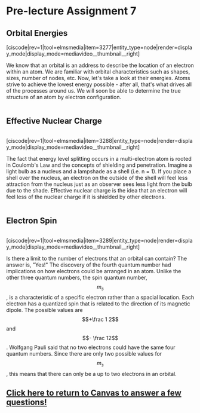 # Pre-lecture Assignment 7



## Orbital Energies

[ciscode|rev=1|tool=elmsmedia|item=3277|entity_type=node|render=display_mode|display_mode=mediavideo__thumbnail__right]

We know that an orbital is an address to describe the location of an electron within an atom.  We are familiar with orbital characteristics such as shapes, sizes, number of nodes, etc.  Now, let's take a look at their energies.  Atoms strive to achieve the lowest energy possible - after all, that's what drives all of the processes around us.  We will soon be able to determine the  true structure of an atom by electron configuration.  

<div class="spacer" style="display:block;overflow:hidden;width:100%;"></div>

<div style="float:right;margin:auto"><ebook-button title="Effective Nuclear Charge" link="https://genchem.science.psu.edu/03-2-effective-nuclear-charge"></ebook-button></div>


## Effective Nuclear Charge
<div class="spacer" style="display:block;overflow:hidden;width:100%;"></div>

[ciscode|rev=1|tool=elmsmedia|item=3288|entity_type=node|render=display_mode|display_mode=mediavideo__thumbnail__right]

The fact that energy level splitting occurs in a multi-electron atom is rooted in Coulomb's Law and the concepts of shielding and penetration.  Imagine a light bulb as a nucleus and a lampshade as a shell (i.e. n = 1).  If you place a shell over the nucleus, an electron on the outside of the shell will feel less attraction from the nucleus just as an observer sees less light from the bulb due to the shade.  Effective nuclear charge is the idea that an electron will feel less of the nuclear charge if it is shielded by other electrons. 

<div class="spacer" style="display:block;overflow:hidden;width:100%;"></div>

<div style="float:right;margin:auto"><ebook-button title="Electron Spin" link="https://genchem.science.psu.edu/03-1-electron-spin"></ebook-button></div>

## Electron Spin
<div class="spacer" style="display:block;overflow:hidden;width:100%;"></div>


[ciscode|rev=1|tool=elmsmedia|item=3289|entity_type=node|render=display_mode|display_mode=mediavideo__thumbnail__right]

Is there a limit to the number of electrons that an orbital can contain? The answer is, "Yes!"
The discovery of the fourth quantum number had implications on how electrons could be arranged in an atom.  Unlike the other three quantum numbers, the spin quantum number, $$m_s$$, is a characteristic of a specific electron rather than a spacial location.  Each electron has a quantized spin that is related to the direction of its magnetic dipole.  The possible values are $$+\frac 1 2$$ and $$- \frac 12$$. 
Wolfgang Pauli said that no two electrons could have the same four quantum numbers.  Since there are only two possible values for $$m_s$$, this means that there can only be a up to two electrons in an orbital.



## [Click here to return to Canvas to answer a few questions!](https://psu.instructure.com/courses/1881362/quizzes/3317908)


